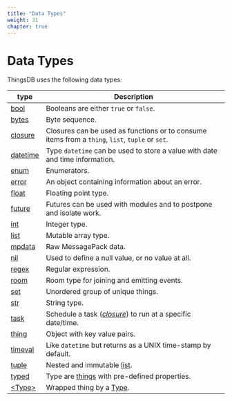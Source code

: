 ```yaml
---
title: "Data Types"
weight: 31
chapter: true
---
```


# Data Types

ThingsDB uses the following data types:

type | Description
------ | -----------
[bool](./bool) | Booleans are either `true` or `false`.
[bytes](./bytes) | Byte sequence.
[closure](./closure) | Closures can be used as functions or to consume items from a `thing`, `list`, `tuple` or `set`.
[datetime](./datetime) | Type `datetime` can be used to store a value with date and time information.
[enum](./enum) | Enumerators.
[error](./error) | An object containing information about an error.
[float](./float) | Floating point type.
[future](./future) | Futures can be used with modules and to postpone and isolate work.
[int](./int) | Integer type.
[list](./list) | Mutable array type.
[mpdata](./mpdata) | Raw MessagePack data.
[nil](./nil) | Used to define a null value, or no value at all.
[regex](./regex) | Regular expression.
[room](./room) | Room type for joining and emitting events.
[set](./set) | Unordered group of unique things.
[str](./str) | String type.
[task](./task) | Schedule a task (*[closure](./closure)*) to run at a specific date/time.
[thing](./thing) | Object with key value pairs.
[timeval](./timeval) | Like `datetime` but returns as a UNIX time-stamp by default.
[tuple](./tuple) | Nested and immutable [list](./list).
[typed](./typed) | Type are [things](./thing) with pre-defined properties.
[&lt;Type&gt;](./wtype) | Wrapped thing by a [Type](../overview/type).


